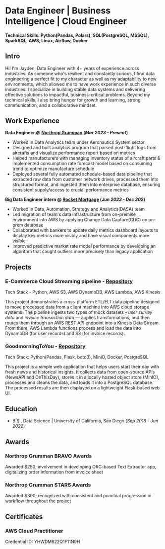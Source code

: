 # Data Engineer | Business Intelligence | Cloud Engineer

#### Technical Skills: Python(Pandas, Polars), SQL(PostgreSQL, MSSQL), SparkSQL, AWS, Linux, Airflow, Docker

## Intro
Hi! I'm Jayden, Data Engineer with 4+ years of experience across industries. As someone who's resilient and constantly curious, I find data engineering a perfect fit to my character as well as my adaptability to new environments, which allowed me to have work experience in such diverse industries. I specialize in building stable data systems and delivering effective solutions to impactful, business-critical problems. Beyond my technical skills, I also bring hunger for growth and learning, strong communication, and a collaborative mindset. 

## Work Experience
**Data Engineer @ [Northrop Grumman](https://www.northropgrumman.com/) (_Mar 2023 - Present_)**
- Worked in Data Analytics team under Aeronautics System sector
- Designed and built analytics program that parsed post-flight logs from aircrafts and visualize performance report based on metrics
- Helped manufacturers with managing inventory status of aircraft parts & implemented consumption rate forecast model based on consuming trend to optimize manufacture schedule
- Deployed several fully automated schedule-based data pipeline that extracted raw data from customer network drives, processed them into structured format, and ingested them into enterprise database, ensuring consistent supply/access to crucial performance metrics

**Big Data Engineer intern @ [Rocket Mortgage](https://www.rocketmortgage.com/) (_Jun 2022 - Dec 202_)**
- Worked in Data, Automation, Strategy and Analytics(DASA) team
- Led migration of team's data infrastructure from on-premise environment into AWS by applying Change Data Capture(CDC) on on-prem database
- Collaborated with bankers to update daily metrics dashboard layouts to display key metrics more visibly and have visual components more visible
- Improved predictive market rate model performance by developing an algorithm that caught outliers more precisely than legacy application

## Projects
### E-Commerce Cloud Streaming pipeline - [Repository](https://github.com/jaydenhyunjinlee0811/ECommerceStreamingPipeline)
Tech Stack - Python, AWS S3, AWS DynamoDB, AWS Lambda, AWS Kinesis

This project demonstrates a cross-platform ETL/ELT data pipeline designed to move processed data from a client machine into AWS cloud storage systems. The pipeline ingests two types of mock datasets - _user survey data_ and _invoice transaction data_ — applies transformations, and then routes them through an AWS REST API endpoint into a Kinesis Data Stream. From there, AWS Lambda functions process and load the data into DynamoDB (for user records) and S3 (for invoice records).

### GoodmorningToYou - [Repository](https://github.com/jaydenhyunjinlee0811/Goodmorningtoyou)
Tech Stack: Python(Pandas, Flask, boto3), MiniO, Docker, PostgreSQL

This project is a simple web application that helps users start their day with fresh news and historical insights. It collects data from open-source APIs (NewsAPI and OnThisDay), stores it in a locally hosted object store (MinIO), processes and cleans the data, and loads it into a PostgreSQL database. The processed results are then displayed on a lightweight Flask-based web UI.

## Education
- B.S., Data Science | University of California, San Diego (_Sep 2018_ - _Jun 2022_)

## Awards
### Northrop Grumman BRAVO Awards
Awarded $250; involvement in developing ORC-based Text Extractor app, digitalizing order information from invoice sheet

### Northrop Grumman STARS Awards
Awarded $300; recognized with consistent and punctual progression in workflow throughout the project

## Certificates
### AWS Cloud Practitioner
Credential ID: YHWDM822Q1F11N9H
